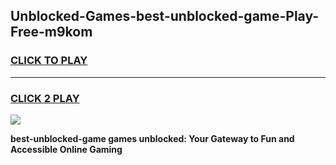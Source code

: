 
## Unblocked-Games-best-unblocked-game-Play-Free-m9kom
<h3>
<a href="https://premium76.site?title=best-unblocked-game&ref=23A">CLICK TO PLAY</a></h3>
<hr>

<h3>
<a href="https://premium76.site?title=best-unblocked-game&ref=23A">CLICK 2 PLAY</a>
  
</h3>

<a href="https://premium76.site?title=best-unblocked-game&ref=23A"><img src="https://clearcache.store/games.png"></a>


**best-unblocked-game games unblocked: Your Gateway to Fun and Accessible Online Gaming**
